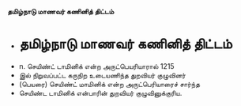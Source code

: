 **தமிழ்நாடு மாணவர் கணினித் திட்டம்**
- # தமிழ்நாடு மாணவர் கணினித் திட்டம்
- n. செயிண்ட் டாமினிக் என்ற அருட்பெயரியாரால் 1215
- இல் நிறுவப்பட்ட கருநிற உடையணிந்த துறவியர் குழுவினர்
- (பெயரை) செயிண்ட் மாமினிக் என்ற அருட்பெரியாரைச் சார்ந்த
- செயிண்ட டாமினிக் என்பாரின் துறவியர் குழுவினுக்குரிய.

